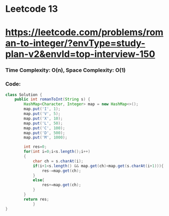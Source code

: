 # Leetcode 13
# https://leetcode.com/problems/roman-to-integer/?envType=study-plan-v2&envId=top-interview-150

### Time Complexity: O(n), Space Complexity: O(1)


### Code:

```java
class Solution {
    public int romanToInt(String s) {
        HashMap<Character, Integer> map = new HashMap<>();
        map.put('I', 1);
        map.put('V', 5);
        map.put('X', 10);
        map.put('L', 50);
        map.put('C', 100);
        map.put('D', 500);
        map.put('M', 1000);

        int res=0;
        for(int i=0;i<s.length();i++)
        {
            char ch = s.charAt(i);
            if(i+1<s.length() && map.get(ch)<map.get(s.charAt(i+1))){
                res-=map.get(ch);
            }
            else{
                res+=map.get(ch);
            }
        }
        return res;
            }
}
